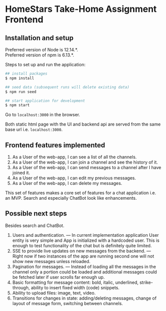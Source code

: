 # HomeStars Take-Home Assignment Frontend

## Installation and setup

Preferred version of Node is 12.14.\*.\
Preferred version of npm is 6.13.\*.

Steps to set up and run the application:

```bash
## install packages
$ npm install

## seed data (subsequent runs will delete existing data)
$ npm run seed

## start application for development
$ npm start
```

Go to `localhost:3000` in the browser.

Both static html page with the UI and backend api are served from the same base url i.e. `localhost:3000`.

## Frontend features implemented

1. As a User of the web-app, I can see a list of all the channels.
2. As a User of the web-app, I can join a channel and see the history of it.
3. As a User of the web-app, I can send messages to a channel after I have joined it.
4. As a User of the web-app, I can edit my previous messages.
5. As a User of the web-app, I can delete my messages.

This set of features makes a core set of features for a chat application i.e. an MVP. Search and especially ChatBot look like enhancements.

## Possible next steps

Besides search and ChatBot.

1. Users and authentication. — In current implementation application User entity is very simple and App is initialized with a hardcoded user. This is enough to test functionality of the chat but is definitely quite limited.
2. SSE to provide live updates on new messages from the backend. — Right now if two instances of the app are running second one will not show new messages unless reloaded.
3. Pagination for messages. — Instead of loading all the messages in the channel only a portion could be loaded and additional messages could be fetched later if user scrolls far enough up.
4. Basic formatting for message content: bold, italic, underlined, strike-through, ability to insert fixed width (code) snippets.
5. Ability to upload files: image, text, video.
6. Transitions for changes in state: adding/deleting messages, change of layout of message form, switching between channels.
